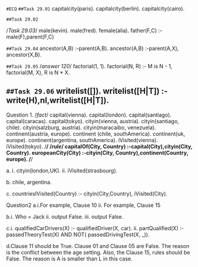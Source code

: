 `#ECQ`
`##Task 29.01`
capitalcity(paris).
capitalcity(berlin).
capitalcity(cairo).

`##Task 29.02`

/*Task 29.03*/
male(kevin).
male(fred).
female(alia).
father(F,C) :- male(F),parent(F,C)

`##Task 29.04`
ancestor(A,B) :-parent(A,B).
ancestor(A,B) :-parent(A,X), ancestor(X,B).

`##Task 29.05`
/*answer 120*/
factorial(1, 1).
factorial(N, R) :-
    M is N - 1,
    factorial(M, X),
    R is N * X.

`##Task 29.06`
writelist([]).
writelist([H|T]) :-write(H),nl,writelist([H|T]).
-------------------------------

Question 1.
/*fact*/
capital(vienna). 
capital(london). 
capital(santiago). 
capital(caracas). 
capital(tokyo). 
cityin(vienna, austria). 
cityin(santiago, chile). 
cityin(salzburg, austria). 
cityin(maracaibo, venezuela). 
continent(austria, europe). 
continent (chile, southAmerica). 
continent(uk, europe). 
continent(argentina, southAmerica). 
iVisited(vienna). 
iVisited(tokyo).
/**/ 
/*rule*/
capitalOf(City, Country) :-capital(City),cityin(City, Country). europeanCity(City) :-cityin(City, Country),continent(Country, europe). 
/**/	

a.
i.
cityin(london,UK).
ii.
iVisited(strasbourg).

b.
chile, argentina.

c.
countriesIVisited(Country) :- cityin(City,Country), iVisited(City).

Question2
a.i.For example, Clause 10
 ii. For example, Clause 15

b.i. Who = Jack
 ii. output False. 
iii. output False.

c.i. qualifiedCarDrivers(X) :- qualifiedDriver(X, car). 
 ii. partQualified(X) :- passedTheoryTest(X) AND NOT( passedDrivingTest(X, _)). 

d.Clause 11 should be True.
Clause 01 and Clause 05 are False. The reason is the conflict between the age setting. Also, the Clause 15, rules should be False. The reason is A is smaller than L in this case. 